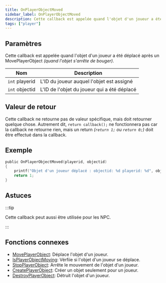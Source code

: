 ```yaml
---
title: OnPlayerObjectMoved
sidebar_label: OnPlayerObjectMoved
description: Cette callback est appelée quand l'objet d'un joueur a été déplacé après un MovePlayerObject (quand l'objet s'arrête de bouger).
tags: ["player"]
---
```


## Paramètres

Cette callback est appelée quand l'objet d'un joueur a été déplacé après un MovePlayerObject _(quand l'objet s'arrête de bouger)_.

| Nom            | Description                                  |
| -------------- | -------------------------------------------- |
| `int` playerid | L'ID du joueur auquel l'objet est assigné    |
| `int` objectid | L'ID de l'objet du joueur qui a été déplacé  |

## Valeur de retour

Cette callback ne retourne pas de valeur spécifique, mais doit retourner quelque chose. Autrement dit, `return callback();` ne fonctionnera pas car la callback ne retourne rien, mais un return _(`return 1;` ou `return 0;`)_ doit être effectué dans la callback.

## Exemple

```c
public OnPlayerObjectMoved(playerid, objectid)
{
    printf("Objet d'un joueur déplacé : objectid: %d playerid: %d", objectid, playerid);
    return 1;
}
```

## Astuces

:::tip

Cette callback peut aussi être utilisée pour les NPC.

:::

## Fonctions connexes

- [MovePlayerObject](../functions/MovePlayerObject): Déplace l'objet d'un joueur.
- [IsPlayerObjectMoving](../functions/IsPlayerObjectMoving): Vérfiie si l'objet d'un joueur se déplace.
- [StopPlayerObject](../functions/StopPlayerObject): Arrête le mouvement de l'objet d'un joueur.
- [CreatePlayerObject](../functions/CreatePlayerObject): Créer un objet seulement pour un joueur.
- [DestroyPlayerObject](../functions/DestroyPlayerObject): Détruit l'objet d'un joueur.
